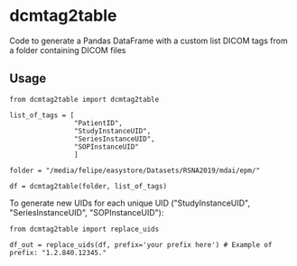 # dcmtag2table
Code to generate a Pandas DataFrame with a custom list DICOM tags from a folder containing DICOM files

## Usage

```
from dcmtag2table import dcmtag2table

list_of_tags = [
                "PatientID",
                "StudyInstanceUID",
                "SeriesInstanceUID",
                "SOPInstanceUID"
                ]
                
folder = "/media/felipe/easystore/Datasets/RSNA2019/mdai/epm/"

df = dcmtag2table(folder, list_of_tags)

```

To generate new UIDs for each unique UID ("StudyInstanceUID", "SeriesInstanceUID", "SOPInstanceUID"):

```
from dcmtag2table import replace_uids

df_out = replace_uids(df, prefix='your prefix here') # Example of prefix: "1.2.840.12345."
```

